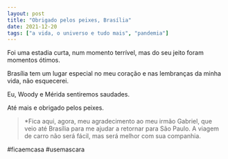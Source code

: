 ```yaml
---
layout: post
title: "Obrigado pelos peixes, Brasília"
date: 2021-12-20
tags: ["a vida, o universo e tudo mais", "pandemia"]
---
```

Foi uma estadia curta, num momento terrível, mas do seu jeito foram momentos ótimos.  

Brasília tem um lugar especial no meu coração e nas lembranças da minha vida, não esquecerei.  

Eu, Woody e Mérida sentiremos saudades. 

Até mais e obrigado pelos peixes.

>*Fica aqui, agora, meu agradecimento ao meu irmão Gabriel, que veio até Brasília para me ajudar a retornar para São Paulo. A viagem de carro não será fácil, mas será melhor com sua companhia.

#ficaemcasa #usemascara